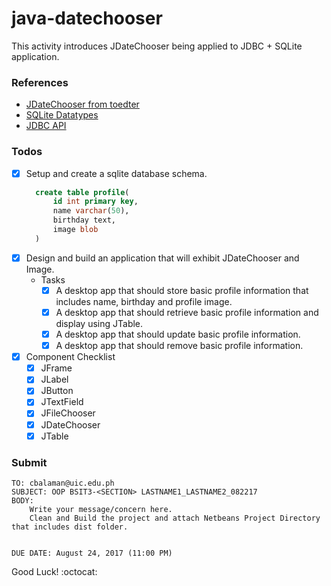 # java-datechooser
This activity introduces JDateChooser being applied to JDBC + SQLite application.

### References
* [JDateChooser from toedter](https://toedter.com/jcalendar/)
* [SQLite Datatypes](https://sqlite.org/datatype3.html)
* [JDBC API](https://docs.oracle.com/javase/8/docs/technotes/guides/jdbc/)

### Todos
- [X] Setup and create a sqlite database schema.
  ```sql
	create table profile(
		id int primary key,
		name varchar(50),
		birthday text,
		image blob
	)
  ```
- [X] Design and build an application that will exhibit JDateChooser and Image.
  * Tasks
    - [X] A desktop app that should store basic profile information that includes name, birthday and profile image.
    - [X] A desktop app that should retrieve basic profile information and display using JTable.
    - [X] A desktop app that should update basic profile information.
    - [X] A desktop app that should remove basic profile information.
- [X] Component Checklist
  - [X] JFrame
  - [X] JLabel
  - [X] JButton
  - [X] JTextField
  - [X] JFileChooser
  - [X] JDateChooser
  - [X] JTable

### Submit
```console
TO: cbalaman@uic.edu.ph
SUBJECT: OOP BSIT3-<SECTION> LASTNAME1_LASTNAME2_082217
BODY:
	Write your message/concern here.
	Clean and Build the project and attach Netbeans Project Directory that includes dist folder. 


DUE DATE: August 24, 2017 (11:00 PM)
```

Good Luck! :octocat:
